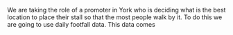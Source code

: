 We are taking the role of a promoter in York who is deciding what is the best location to place their stall so that the most people walk by it. To do this we are going to use daily footfall data. This data comes
